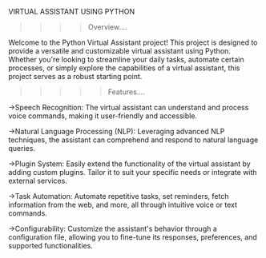 VIRTUAL ASSISTANT USING PYTHON

>>>>Overview....

Welcome to the Python Virtual Assistant project! This project is designed to provide a versatile and customizable virtual assistant using Python. Whether you're looking to streamline your daily tasks, automate certain processes, or simply explore the capabilities of a virtual assistant, this project serves as a robust starting point.

>>>>>Features....

->Speech Recognition: The virtual assistant can understand and process voice commands, making it user-friendly and accessible.

->Natural Language Processing (NLP): Leveraging advanced NLP techniques, the assistant can comprehend and respond to natural language queries.

->Plugin System: Easily extend the functionality of the virtual assistant by adding custom plugins. Tailor it to suit your specific needs or integrate with external services.

->Task Automation: Automate repetitive tasks, set reminders, fetch information from the web, and more, all through intuitive voice or text commands.

->Configurability: Customize the assistant's behavior through a configuration file, allowing you to fine-tune its responses, preferences, and supported functionalities.
